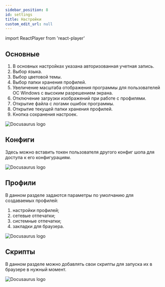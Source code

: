 ```yaml
---
sidebar_position: 8
id: settings
title: Настройки
custom_edit_url: null
---
```

import ReactPlayer from 'react-player'

## Основные
1. В основных настройках указана авторизованная учетная запись.
2. Выбор языка.
3. Выбор цветовой темы.
4. Выбор папки хранения профилей.
5. Увеличение масштаба отображения программы для пользователей ОС Windows с высоким разрешением экрана.
6. Отключение загрузки изображений при работе с профилями.
7. Открытие файла с логами ошибок программы.
8. Открытие текущей папки хранения профилей.
9. Кнопка сохранения настроек.


![Docusaurus logo](/img/3-soft/2-start-window/10-settings/rus/settings-1.png)

## Конфиги
Здесь можно вставить токен пользователя другого конфиг шопа для доступа к его конфигурациям.

![Docusaurus logo](/img/3-soft/2-start-window/10-settings/rus/settings-2.png)

## Профили
В данном разделе задаются параметры по умолчанию для создаваемых профилей:
1. настройки профилей;
2. сетевые отпечатки;
3. системные отпечатки;
4. закладки для браузера.

![Docusaurus logo](/img/3-soft/2-start-window/10-settings/rus/settings-3.png)

## Скрипты
В данном разделе можно добавлять свои скрипты для запуска их в браузере в нужный момент.

![Docusaurus logo](/img/3-soft/2-start-window/10-settings/rus/settings-4.png)